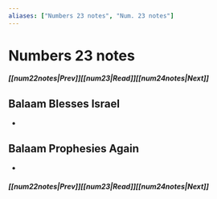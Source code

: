 ```yaml
---
aliases: ["Numbers 23 notes", "Num. 23 notes"]
---
```

# Numbers 23 notes
##### <span class=arrow-left></span>[[num22notes|Prev]]<span class=navigation-separator></span>[[num23|Read]]<span class=navigation-separator></span>[[num24notes|Next]]<span class=arrow-right></span>
## Balaam Blesses Israel
- 
## Balaam Prophesies Again
- 
##### <span class=arrow-left></span>[[num22notes|Prev]]<span class=navigation-separator></span>[[num23|Read]]<span class=navigation-separator></span>[[num24notes|Next]]<span class=arrow-right></span>